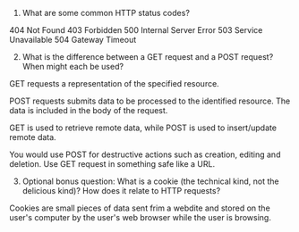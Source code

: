 1. What are some common HTTP status codes?

404 Not Found
403 Forbidden
500 Internal Server Error
503 Service Unavailable
504 Gateway Timeout



2. What is the difference between a GET request and a POST request? When might each be used?

GET requests a representation of the specified resource.

POST requests submits data to be processed to the identified resource. The data is included in the body of the request.

GET is used to retrieve remote data, while POST is used to insert/update remote data.

You would use POST for destructive actions such as creation, editing and deletion.  Use GET request in something safe like a URL.


3. Optional bonus question: What is a cookie (the technical kind, not the delicious kind)? How does it relate to HTTP requests?

Cookies are small pieces of data sent frim a webdite and stored on the user's computer by the user's web browser while the user is browsing.